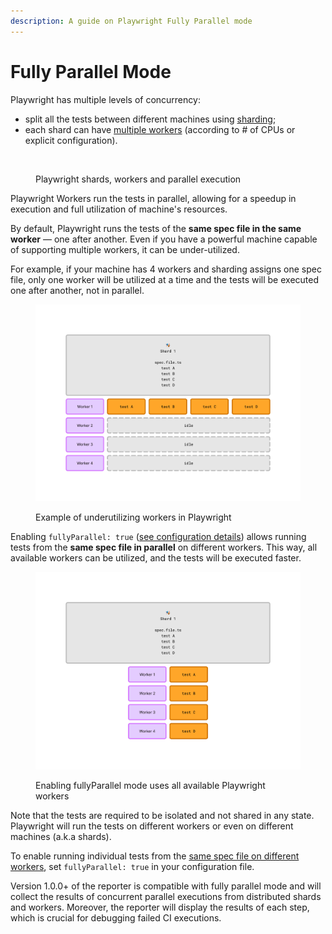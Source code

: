 ```yaml
---
description: A guide on Playwright Fully Parallel mode
---
```


# Fully Parallel Mode

Playwright has multiple levels of concurrency:

* split all the tests between different machines using [sharding](https://playwright.dev/docs/test-sharding#sharding-tests-between-multiple-machines);
* each shard can have [multiple workers](https://playwright.dev/docs/api/class-testconfig#test-config-workers) (according to # of CPUs or explicit configuration).

<figure><img src="../../.gitbook/assets/fully-parallel-mode.png" alt=""><figcaption><p>Playwright shards, workers and parallel execution</p></figcaption></figure>

Playwright Workers run the tests in parallel, allowing for a speedup in execution and full utilization of machine's resources.

By default, Playwright runs the tests of the **same spec file in the same worker** — one after another. Even if you have a powerful machine capable of supporting multiple workers, it can be under-utilized.&#x20;

For example, if your machine has 4 workers and sharding assigns one spec file, only one worker will be utilized at a time and the tests will be executed one after another, not in parallel.

<figure><img src="../../.gitbook/assets/pw-workers-serial.png" alt=""><figcaption><p>Example of underutilizing workers in Playwright</p></figcaption></figure>

Enabling `fullyParallel: true` ([see configuration details](https://playwright.dev/docs/api/class-testconfig#test-config-workers)) allows running tests from the **same spec file in parallel** on different workers. This way, all available workers can be utilized, and the tests will be executed faster.

<figure><img src="../../.gitbook/assets/pw-workers-parallel.png" alt=""><figcaption><p>Enabling fullyParallel mode uses all available Playwright workers</p></figcaption></figure>

Note that the tests are required to be isolated and not shared in any state. Playwright will run the tests on different workers or even on different machines (a.k.a shards).

To enable running individual tests from the [same spec file on different workers](https://playwright.dev/docs/api/class-testproject#test-project-fully-parallel), set `fullyParallel: true` in your configuration file.

Version 1.0.0+ of the reporter is compatible with fully parallel mode and will collect the results of concurrent parallel executions from distributed shards and workers. Moreover, the reporter will display the results of each step, which is crucial for debugging failed CI executions.
